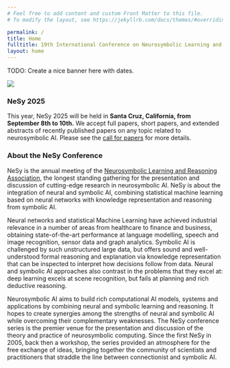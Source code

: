 ```yaml
---
# Feel free to add content and custom Front Matter to this file.
# To modify the layout, see https://jekyllrb.com/docs/themes/#overriding-theme-defaults

permalink: /
title: Home
fulltitle: 19th International Conference on Neurosymbolic Learning and Reasoning
layout: home
---
```



TODO: Create a nice banner here with dates. 

![](assets/img/banner.jpg)

### NeSy 2025
This year, NeSy 2025 will be held in **Santa Cruz, California, from September 8th to 10th.** We accept full papers, short papers, and extended abstracts of recently published papers on any topic related to neurosymbolic AI. Please see the [call for papers](/call-for-papers/) for more details.

### About the NeSy Conference 
NeSy is the annual meeting of the [Neurosymbolic Learning and Reasoning Association](https://nesyconf.org), the longest standing gathering for the presentation and discussion of cutting-edge research in neurosymbolic AI. 
NeSy is about the integration of neural and symbolic AI, combining statistical machine learning based on neural networks with knowledge representation and reasoning from symbolic AI. 


Neural networks and statistical Machine Learning have achieved industrial relevance in a number of areas from healthcare to finance and business, obtaining state-of-the-art performance at language modelling, speech and image recognition, sensor data and graph analytics. Symbolic AI is challenged by such unstructured large data, but offers sound and well-understood formal reasoning and explanation via knowledge representation that can be inspected to interpret how decisions follow from data. Neural and symbolic AI approaches also contrast in the problems that they excel at: deep learning excels at scene recognition, but fails at planning and rich deductive reasoning.

Neurosymbolic AI aims to build rich computational AI models, systems and applications by combining neural and symbolic learning and reasoning. It hopes to create synergies among the strengths of neural and symbolic AI while overcoming their complementary weaknesses. The NeSy conference series is the premier venue for the presentation and discussion of the theory and practice of neurosymbolic computing. Since the first NeSy in 2005, back then a workshop, the series provided an atmosphere for the free exchange of ideas, bringing together the community of scientists and practitioners that straddle the line between connectionist and symbolic AI. 
